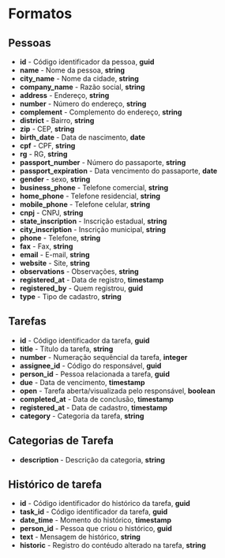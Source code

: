 # Formatos

## Pessoas
- **id** - Código identificador da pessoa, **guid**
- **name** - Nome da pessoa, **string**
- **city_name** - Nome da cidade, **string**
- **company_name** - Razão social, **string**
- **address** - Endereço, **string**
- **number** - Número do endereço, **string**
- **complement** - Complemento do endereço, **string**
- **district** - Bairro, **string**
- **zip** - CEP, **string**
- **birth_date** - Data de nascimento, **date**
- **cpf** - CPF, **string**
- **rg** - RG, **string**
- **passport_number** - Número do passaporte, **string**
- **passport_expiration** - Data vencimento do passaporte, **date**
- **gender** - sexo, **string**
- **business_phone** - Telefone comercial, **string**
- **home_phone** - Telefone residencial, **string**
- **mobile_phone** - Telefone celular, **string**
- **cnpj** - CNPJ, **string**
- **state_inscription** - Inscrição estadual, **string**
- **city_inscription** - Inscrição municipal, **string**
- **phone** - Telefone, **string**
- **fax** - Fax, **string**
- **email** - E-mail, **string**
- **website** - Site, **string**
- **observations** - Observações, **string**
- **registered_at** - Data de registro, **timestamp**
- **registered_by** - Quem registrou, **guid**
- **type** - Tipo de cadastro, **string**

## Tarefas
- **id** - Código identificador da tarefa, **guid**
- **title** - Título da tarefa, **string**
- **number** - Numeração sequêncial da tarefa, **integer**
- **assignee_id** - Código do responsável, **guid**
- **person_id** - Pessoa relacionada a tarefa, **guid**
- **due** - Data de vencimento, **timestamp**
- **open** - Tarefa aberta/visualizada pelo responsável, **boolean**
- **completed_at** - Data de conclusão, **timestamp**
- **registered_at** - Data de cadastro, **timestamp**
- **category** - Categoria da tarefa, **string**

## Categorias de Tarefa
- **description** - Descrição da categoria, **string**

## Histórico de tarefa
- **id** - Código identificador do histórico da tarefa, **guid**
- **task_id** - Código identificador da tarefa, **guid**
- **date_time** - Momento do histórico, **timestamp**
- **person_id** - Pessoa que criou o histórico, **guid**
- **text** - Mensagem de histórico, **string**
- **historic** - Registro do contéudo alterado na tarefa, **string**
